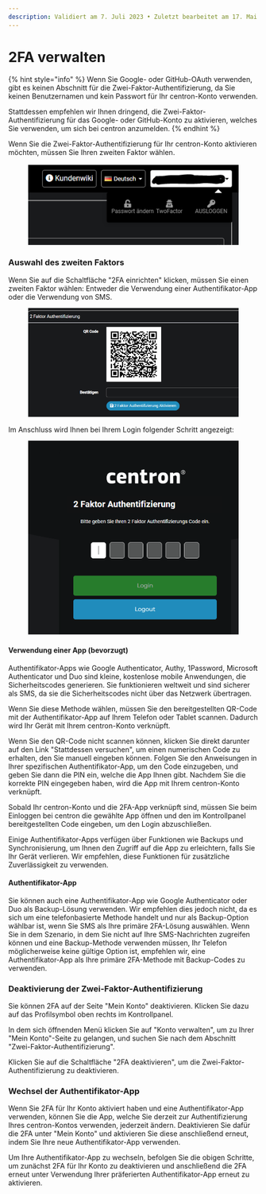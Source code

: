 ```yaml
---
description: Validiert am 7. Juli 2023 • Zuletzt bearbeitet am 17. Mai 2024
---
```


# 2FA verwalten

{% hint style="info" %}
Wenn Sie Google- oder GitHub-OAuth verwenden, gibt es keinen Abschnitt für die Zwei-Faktor-Authentifizierung, da Sie keinen Benutzernamen und kein Passwort für Ihr centron-Konto verwenden.&#x20;

Stattdessen empfehlen wir Ihnen dringend, die Zwei-Faktor-Authentifizierung für das Google- oder GitHub-Konto zu aktivieren, welches Sie verwenden, um sich bei centron anzumelden.
{% endhint %}

Wenn Sie die Zwei-Faktor-Authentifizierung für Ihr centron-Konto aktivieren möchten, müssen Sie Ihren zweiten Faktor wählen.

<figure><img src="../.gitbook/assets/image (2).png" alt=""><figcaption></figcaption></figure>

### Auswahl des zweiten Faktors&#x20;

Wenn Sie auf die Schaltfläche "2FA einrichten" klicken, müssen Sie einen zweiten Faktor wählen: Entweder die Verwendung einer Authentifikator-App oder die Verwendung von SMS.

<figure><img src="../.gitbook/assets/image.png" alt=""><figcaption></figcaption></figure>

Im Anschluss wird Ihnen bei Ihrem Login folgender Schritt angezeigt:&#x20;

<figure><img src="../.gitbook/assets/image (1).png" alt=""><figcaption></figcaption></figure>

#### Verwendung einer App (bevorzugt)&#x20;

Authentifikator-Apps wie Google Authenticator, Authy, 1Password, Microsoft Authenticator und Duo sind kleine, kostenlose mobile Anwendungen, die Sicherheitscodes generieren. Sie funktionieren weltweit und sind sicherer als SMS, da sie die Sicherheitscodes nicht über das Netzwerk übertragen.

Wenn Sie diese Methode wählen, müssen Sie den bereitgestellten QR-Code mit der Authentifikator-App auf Ihrem Telefon oder Tablet scannen. Dadurch wird Ihr Gerät mit Ihrem centron-Konto verknüpft.

Wenn Sie den QR-Code nicht scannen können, klicken Sie direkt darunter auf den Link "Stattdessen versuchen", um einen numerischen Code zu erhalten, den Sie manuell eingeben können. Folgen Sie den Anweisungen in Ihrer spezifischen Authentifikator-App, um den Code einzugeben, und geben Sie dann die PIN ein, welche die App Ihnen gibt. Nachdem Sie die korrekte PIN eingegeben haben, wird die App mit Ihrem centron-Konto verknüpft.

Sobald Ihr centron-Konto und die 2FA-App verknüpft sind, müssen Sie beim Einloggen bei centron die gewählte App öffnen und den im Kontrollpanel bereitgestellten Code eingeben, um den Login abzuschließen.

Einige Authentifikator-Apps verfügen über Funktionen wie Backups und Synchronisierung, um Ihnen den Zugriff auf die App zu erleichtern, falls Sie Ihr Gerät verlieren. Wir empfehlen, diese Funktionen für zusätzliche Zuverlässigkeit zu verwenden.



#### Authentifikator-App&#x20;

Sie können auch eine Authentifikator-App wie Google Authenticator oder Duo als Backup-Lösung verwenden. Wir empfehlen dies jedoch nicht, da es sich um eine telefonbasierte Methode handelt und nur als Backup-Option wählbar ist, wenn Sie SMS als Ihre primäre 2FA-Lösung auswählen. Wenn Sie in dem Szenario, in dem Sie nicht auf Ihre SMS-Nachrichten zugreifen können und eine Backup-Methode verwenden müssen, Ihr Telefon möglicherweise keine gültige Option ist, empfehlen wir, eine Authentifikator-App als Ihre primäre 2FA-Methode mit Backup-Codes zu verwenden.



### Deaktivierung der Zwei-Faktor-Authentifizierung&#x20;

Sie können 2FA auf der Seite "Mein Konto" deaktivieren. Klicken Sie dazu auf das Profilsymbol oben rechts im Kontrollpanel.

In dem sich öffnenden Menü klicken Sie auf "Konto verwalten", um zu Ihrer "Mein Konto"-Seite zu gelangen, und suchen Sie nach dem Abschnitt "Zwei-Faktor-Authentifizierung".

Klicken Sie auf die Schaltfläche "2FA deaktivieren", um die Zwei-Faktor-Authentifizierung zu deaktivieren.

### Wechsel der Authentifikator-App&#x20;

Wenn Sie 2FA für Ihr Konto aktiviert haben und eine Authentifikator-App verwenden, können Sie die App, welche Sie derzeit zur Authentifizierung Ihres centron-Kontos verwenden, jederzeit ändern. Deaktivieren Sie dafür die 2FA unter "Mein Konto" und aktivieren Sie diese anschließend erneut, indem Sie Ihre neue Authentifikator-App verwenden.

Um Ihre Authentifikator-App zu wechseln, befolgen Sie die obigen Schritte, um zunächst 2FA für Ihr Konto zu deaktivieren und anschließend die 2FA erneut unter Verwendung Ihrer präferierten Authentifikator-App erneut zu aktivieren.
